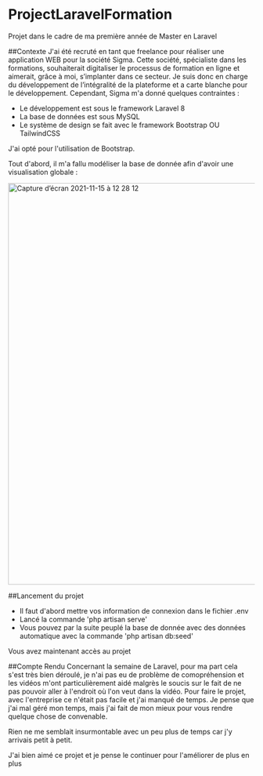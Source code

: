 # ProjectLaravelFormation
Projet dans le cadre de ma première année de Master en Laravel

##Contexte
J'ai été recruté en tant que freelance pour réaliser une application WEB pour la société Sigma.
Cette société, spécialiste dans les formations, souhaiterait digitaliser le processus de formation en ligne et aimerait, grâce à moi, s’implanter dans ce secteur.
Je suis donc en charge du développement de l’intégralité de la plateforme et a carte blanche pour le développement. Cependant, Sigma m'a donné quelques contraintes :
- Le développement est sous le framework Laravel 8
- La base de données est sous MySQL
- Le système de design se fait avec le framework Bootstrap OU TailwindCSS

J'ai opté pour l'utilisation de Bootstrap.

Tout d'abord, il m'a fallu modéliser la base de donnée afin d'avoir une visualisation globale :

<img width="819" alt="Capture d’écran 2021-11-15 à 12 28 12" src="https://user-images.githubusercontent.com/60222927/141776561-62479d22-826d-4a63-80d5-0202ac6ff554.png">

##Lancement du projet
- Il faut d'abord mettre vos information de connexion dans le fichier .env
- Lancé la commande 'php artisan serve'
- Vous pouvez par la suite peuplé la base de donnée avec des données automatique avec la commande 'php artisan db:seed'

Vous avez maintenant accès au projet

##Compte Rendu
Concernant la semaine de Laravel, pour ma part cela s'est très bien déroulé, je n'ai pas eu de problème de comopréhension et les vidéos m'ont particulièrement aidé malgrès le soucis sur le fait de ne pas pouvoir aller à l'endroit où l'on veut dans la vidéo.
Pour faire le projet, avec l'entreprise ce n'était pas facile et j'ai manqué de temps. Je pense que j'ai mal géré mon temps, mais j'ai fait de mon mieux pour vous rendre quelque chose de convenable.

Rien ne me semblait insurmontable avec un peu plus de temps car j'y arrivais petit à petit.

J'ai bien aimé ce projet et je pense le continuer pour l'améliorer de plus en plus
